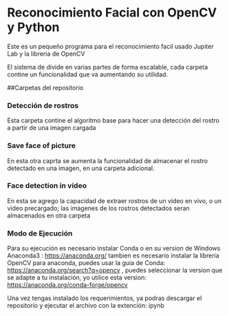 # Reconocimiento Facial con OpenCV y Python

Este es un pequeño programa para el reconocimiento facil usado Jupiter Lab y la libreria de OpenCV

El sistema de divide en varias partes de forma escalable, cada carpeta contine un funcionalidad que va aumentando su utilidad. 

##Carpetas del repositorio

### Detección de rostros
Esta carpeta contine el algoritmo base para hacer una detección del rostro a partir de una imagen cargada

### Save face of picture
En esta otra caprta se aumenta la funcionalidad de almacenar el rostro detectado en una imagen, en una carpeta adicional.

### Face detection in video
En esta se agrego la capacidad de extraer rostros de un video en vivo, o un video precargado; las imagenes de los rostros detectados seran almacenados en otra carpeta


### Modo de Ejecución

Para su ejecución es necesario instalar Conda o en su version de Windows Anaconda3 : https://anaconda.org/ 
tambien es necesario instalar la libreria OpenCV para anaconda, puedes usar la guia de Conda: https://anaconda.org/search?q=opencv , puedes seleccionar la version que se adapte a tu instalación, yo utilice esta version: https://anaconda.org/conda-forge/opencv

Una vez tengas instalado los requerimientos, ya podras descargar el repositorio y ejecutar el archivo con la extención: ipynb
